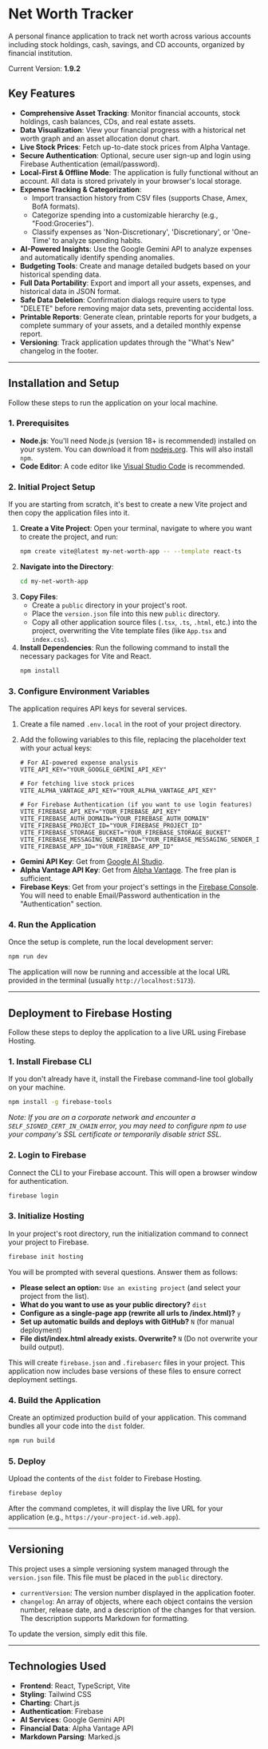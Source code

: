 # Net Worth Tracker

A personal finance application to track net worth across various accounts including stock holdings, cash, savings, and CD accounts, organized by financial institution.

Current Version: **1.9.2**

## Key Features

*   **Comprehensive Asset Tracking**: Monitor financial accounts, stock holdings, cash balances, CDs, and real estate assets.
*   **Data Visualization**: View your financial progress with a historical net worth graph and an asset allocation donut chart.
*   **Live Stock Prices**: Fetch up-to-date stock prices from Alpha Vantage.
*   **Secure Authentication**: Optional, secure user sign-up and login using Firebase Authentication (email/password).
*   **Local-First & Offline Mode**: The application is fully functional without an account. All data is stored privately in your browser's local storage.
*   **Expense Tracking & Categorization**:
    *   Import transaction history from CSV files (supports Chase, Amex, BofA formats).
    *   Categorize spending into a customizable hierarchy (e.g., "Food:Groceries").
    *   Classify expenses as 'Non-Discretionary', 'Discretionary', or 'One-Time' to analyze spending habits.
*   **AI-Powered Insights**: Use the Google Gemini API to analyze expenses and automatically identify spending anomalies.
*   **Budgeting Tools**: Create and manage detailed budgets based on your historical spending data.
*   **Full Data Portability**: Export and import all your assets, expenses, and historical data in JSON format.
*   **Safe Data Deletion**: Confirmation dialogs require users to type "DELETE" before removing major data sets, preventing accidental loss.
*   **Printable Reports**: Generate clean, printable reports for your budgets, a complete summary of your assets, and a detailed monthly expense report.
*   **Versioning**: Track application updates through the "What's New" changelog in the footer.

---

## Installation and Setup

Follow these steps to run the application on your local machine.

### 1. Prerequisites

*   **Node.js**: You'll need Node.js (version 18+ is recommended) installed on your system. You can download it from [nodejs.org](https://nodejs.org/). This will also install `npm`.
*   **Code Editor**: A code editor like [Visual Studio Code](https://code.visualstudio.com/) is recommended.

### 2. Initial Project Setup

If you are starting from scratch, it's best to create a new Vite project and then copy the application files into it.

1.  **Create a Vite Project**: Open your terminal, navigate to where you want to create the project, and run:
    ```bash
    npm create vite@latest my-net-worth-app -- --template react-ts
    ```
2.  **Navigate into the Directory**:
    ```bash
    cd my-net-worth-app
    ```
3.  **Copy Files**:
    *   Create a `public` directory in your project's root.
    *   Place the `version.json` file into this new `public` directory.
    *   Copy all other application source files (`.tsx`, `.ts`, `.html`, etc.) into the project, overwriting the Vite template files (like `App.tsx` and `index.css`).
4.  **Install Dependencies**: Run the following command to install the necessary packages for Vite and React.
    ```bash
    npm install
    ```

### 3. Configure Environment Variables

The application requires API keys for several services.

1.  Create a file named `.env.local` in the root of your project directory.
2.  Add the following variables to this file, replacing the placeholder text with your actual keys:

    ```
    # For AI-powered expense analysis
    VITE_API_KEY="YOUR_GOOGLE_GEMINI_API_KEY"

    # For fetching live stock prices
    VITE_ALPHA_VANTAGE_API_KEY="YOUR_ALPHA_VANTAGE_API_KEY"

    # For Firebase Authentication (if you want to use login features)
    VITE_FIREBASE_API_KEY="YOUR_FIREBASE_API_KEY"
    VITE_FIREBASE_AUTH_DOMAIN="YOUR_FIREBASE_AUTH_DOMAIN"
    VITE_FIREBASE_PROJECT_ID="YOUR_FIREBASE_PROJECT_ID"
    VITE_FIREBASE_STORAGE_BUCKET="YOUR_FIREBASE_STORAGE_BUCKET"
    VITE_FIREBASE_MESSAGING_SENDER_ID="YOUR_FIREBASE_MESSAGING_SENDER_ID"
    VITE_FIREBASE_APP_ID="YOUR_FIREBASE_APP_ID"
    ```

*   **Gemini API Key**: Get from [Google AI Studio](https://aistudio.google.com/app/apikey).
*   **Alpha Vantage API Key**: Get from [Alpha Vantage](https://www.alphavantage.co/support/#api-key). The free plan is sufficient.
*   **Firebase Keys**: Get from your project's settings in the [Firebase Console](https://console.firebase.google.com/). You will need to enable Email/Password authentication in the "Authentication" section.

### 4. Run the Application

Once the setup is complete, run the local development server:

```bash
npm run dev
```

The application will now be running and accessible at the local URL provided in the terminal (usually `http://localhost:5173`).

---

## Deployment to Firebase Hosting

Follow these steps to deploy the application to a live URL using Firebase Hosting.

### 1. Install Firebase CLI

If you don't already have it, install the Firebase command-line tool globally on your machine.
```bash
npm install -g firebase-tools
```
*Note: If you are on a corporate network and encounter a `SELF_SIGNED_CERT_IN_CHAIN` error, you may need to configure npm to use your company's SSL certificate or temporarily disable strict SSL.*

### 2. Login to Firebase

Connect the CLI to your Firebase account. This will open a browser window for authentication.
```bash
firebase login
```

### 3. Initialize Hosting

In your project's root directory, run the initialization command to connect your project to Firebase.
```bash
firebase init hosting
```
You will be prompted with several questions. Answer them as follows:
*   **Please select an option:** `Use an existing project` (and select your project from the list).
*   **What do you want to use as your public directory?** `dist`
*   **Configure as a single-page app (rewrite all urls to /index.html)?** `y`
*   **Set up automatic builds and deploys with GitHub?** `N` (for manual deployment)
*   **File dist/index.html already exists. Overwrite?** `N` (Do not overwrite your build output).

This will create `firebase.json` and `.firebaserc` files in your project. This application now includes base versions of these files to ensure correct deployment settings.

### 4. Build the Application

Create an optimized production build of your application. This command bundles all your code into the `dist` folder.
```bash
npm run build
```

### 5. Deploy

Upload the contents of the `dist` folder to Firebase Hosting.
```bash
firebase deploy
```

After the command completes, it will display the live URL for your application (e.g., `https://your-project-id.web.app`).

---

## Versioning

This project uses a simple versioning system managed through the `version.json` file. This file must be placed in the `public` directory.

*   `currentVersion`: The version number displayed in the application footer.
*   `changelog`: An array of objects, where each object contains the version number, release date, and a description of the changes for that version. The description supports Markdown for formatting.

To update the version, simply edit this file.

---

## Technologies Used

*   **Frontend**: React, TypeScript, Vite
*   **Styling**: Tailwind CSS
*   **Charting**: Chart.js
*   **Authentication**: Firebase
*   **AI Services**: Google Gemini API
*   **Financial Data**: Alpha Vantage API
*   **Markdown Parsing**: Marked.js